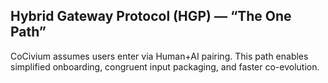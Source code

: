 ## Hybrid Gateway Protocol (HGP) — “The One Path”

CoCivium assumes users enter via Human+AI pairing. This path enables simplified onboarding, congruent input packaging, and faster co-evolution.

